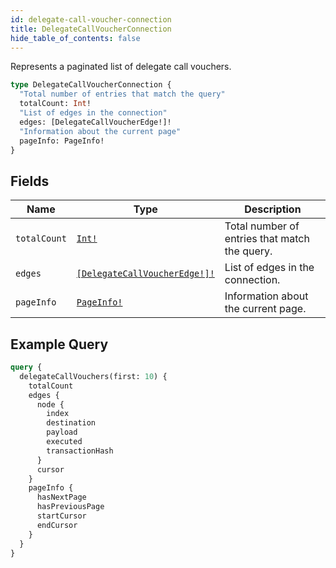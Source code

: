 ```yaml
---
id: delegate-call-voucher-connection
title: DelegateCallVoucherConnection
hide_table_of_contents: false
---
```


Represents a paginated list of delegate call vouchers.

```graphql
type DelegateCallVoucherConnection {
  "Total number of entries that match the query"
  totalCount: Int!
  "List of edges in the connection"
  edges: [DelegateCallVoucherEdge!]!
  "Information about the current page"
  pageInfo: PageInfo!
}
```

## Fields

| Name | Type | Description |
| ---- |------| ----------- |
| `totalCount` | [`Int!`](../../scalars/int) | Total number of entries that match the query. |
| `edges` | [`[DelegateCallVoucherEdge!]!`](../../objects/delegate-call-voucher-edge) | List of edges in the connection. |
| `pageInfo` | [`PageInfo!`](../../objects/page-info) | Information about the current page. |

## Example Query

```graphql
query {
  delegateCallVouchers(first: 10) {
    totalCount
    edges {
      node {
        index
        destination
        payload
        executed
        transactionHash
      }
      cursor
    }
    pageInfo {
      hasNextPage
      hasPreviousPage
      startCursor
      endCursor
    }
  }
}
``` 